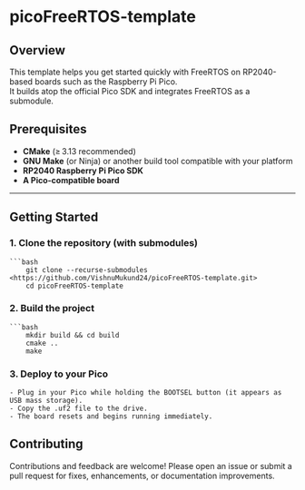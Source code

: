 # picoFreeRTOS-template

## Overview
This template helps you get started quickly with FreeRTOS on RP2040-based boards such as the Raspberry Pi Pico.  
It builds atop the official Pico SDK and integrates FreeRTOS as a submodule.

## Prerequisites

- **CMake** (≥ 3.13 recommended)  
- **GNU Make** (or Ninja) or another build tool compatible with your platform  
- **RP2040 Raspberry Pi Pico SDK**  
- **A Pico-compatible board**

---

## Getting Started

### 1. Clone the repository (with submodules)

    ```bash
        git clone --recurse-submodules <https://github.com/VishnuMukund24/picoFreeRTOS-template.git>
        cd picoFreeRTOS‑template

### 2. Build the project

    ```bash
        mkdir build && cd build
        cmake ..
        make

### 3. Deploy to your Pico

    - Plug in your Pico while holding the BOOTSEL button (it appears as USB mass storage).
    - Copy the .uf2 file to the drive.
    - The board resets and begins running immediately.

## Contributing

Contributions and feedback are welcome!
Please open an issue or submit a pull request for fixes, enhancements, or documentation improvements.